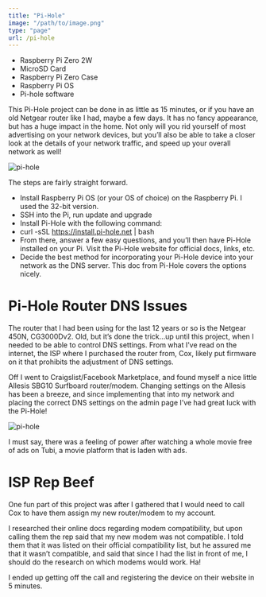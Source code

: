 ```yaml
---
title: "Pi-Hole"
image: "/path/to/image.png"
type: "page"
url: /pi-hole
---
```


- Raspberry Pi Zero 2W
- MicroSD Card
- Raspberry Pi Zero Case
- Raspberry Pi OS
- Pi-hole software

This Pi-Hole project can be done in as little as 15 minutes, or if you have an old Netgear router like I had, maybe a few days. It has no fancy appearance, but has a huge impact in the home. Not only will you rid yourself of most advertising on your network devices, but you’ll also be able to take a closer look at the details of your network traffic, and speed up your overall network as well!

![pi-hole](/pi-hole.jpg)

The steps are fairly straight forward. 

- Install Raspberry Pi OS (or your OS of choice) on the Raspberry Pi. I used the 32-bit version.
- SSH into the Pi, run update and upgrade
- Install Pi-Hole with the following command:
- curl -sSL https://install.pi-hole.net | bash
- From there, answer a few easy questions, and you’ll then have Pi-Hole installed on your Pi. Visit the Pi-Hole website for official docs, links, etc.
- Decide the best method for incorporating your Pi-Hole device into your network as the DNS server. This doc from Pi-Hole covers the options nicely. 

# Pi-Hole Router DNS Issues
The router that I had been using for the last 12 years or so is the Netgear 450N, CG3000Dv2. Old, but it’s done the trick…up until this project, when I needed to be able to control DNS settings. From what I’ve read on the internet, the ISP where I purchased the router from, Cox, likely put firmware on it that prohibits the adjustment of DNS settings.

Off I went to Craigslist/Facebook Marketplace, and found myself a nice little Allesis SBG10 Surfboard router/modem. Changing settings on the Allesis has been a breeze, and since implementing that into my network and placing the correct DNS settings on the admin page I’ve had great luck with the Pi-Hole!

![pi-hole](/pi-hole-admin.png)

I must say, there was a feeling of power after watching a whole movie free of ads on Tubi, a movie platform that is laden with ads.

# ISP Rep Beef
One fun part of this project was after I gathered that I would need to call Cox to have them assign my new router/modem to my account. 

I researched their online docs regarding modem compatibility, but upon calling them the rep said that my new modem was not compatible. I told them that it was listed on their official compatibility list, but he assured me that it wasn’t compatible, and said that since I had the list in front of me, I should do the research on which modems would work. Ha!

I ended up getting off the call and registering the device on their website in 5 minutes. 



